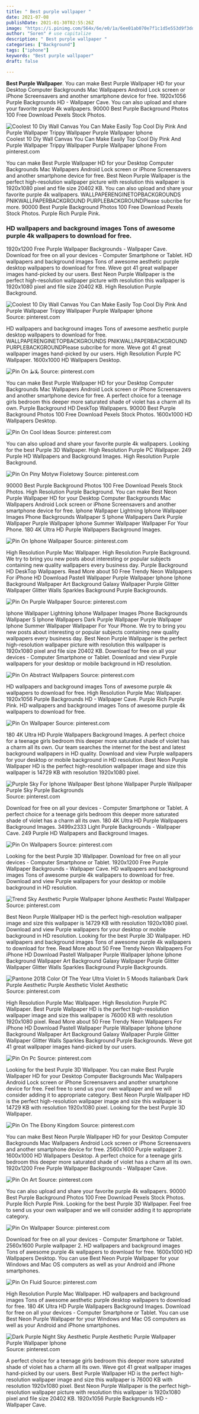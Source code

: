 ```yaml
---
title: " Best purple wallpaper "
date: 2021-07-08
publishDate: 2021-01-30T02:55:26Z
image: "https://i.pinimg.com/564x/6e/e0/1a/6ee01ab070e7f1c1d5e553d9f3ddbfc2.jpg"
author: "Soren" # use capitalize
description: " Best purple wallpaper "
categories: ["Background"]
tags: ["iphone"]
keywords: "Best purple wallpaper"
draft: false

---
```



**Best Purple Wallpaper**. You can make Best Purple Wallpaper HD for your Desktop Computer Backgrounds Mac Wallpapers Android Lock screen or iPhone Screensavers and another smartphone device for free. 1920x1056 Purple Backgrounds HD - Wallpaper Cave. You can also upload and share your favorite purple 4k wallpapers. 90000 Best Purple Background Photos 100 Free Download Pexels Stock Photos.

![Coolest 10 Diy Wall Canvas You Can Make Easily Top Cool Diy Pink And Purple Wallpaper Trippy Wallpaper Purple Wallpaper Iphone](https://i.pinimg.com/originals/9a/07/98/9a07983c652a3834cd5548bec42a45ab.png "Coolest 10 Diy Wall Canvas You Can Make Easily Top Cool Diy Pink And Purple Wallpaper Trippy Wallpaper Purple Wallpaper Iphone")
Coolest 10 Diy Wall Canvas You Can Make Easily Top Cool Diy Pink And Purple Wallpaper Trippy Wallpaper Purple Wallpaper Iphone From pinterest.com


You can make Best Purple Wallpaper HD for your Desktop Computer Backgrounds Mac Wallpapers Android Lock screen or iPhone Screensavers and another smartphone device for free. Best Neon Purple Wallpaper is the perfect high-resolution wallpaper picture with resolution this wallpaper is 1920x1080 pixel and file size 20402 KB. You can also upload and share your favorite purple 4k wallpapers. WALLPAPERENGINETOPBACKGROUNDS PNIKWALLPAPERBACKGROUND PURPLEBACKGROUNDPlease subcribe for more. 90000 Best Purple Background Photos 100 Free Download Pexels Stock Photos. Purple Rich Purple Pink.

### HD wallpapers and background images Tons of awesome purple 4k wallpapers to download for free.

1920x1200 Free Purple Wallpaper Backgrounds - Wallpaper Cave. Download for free on all your devices - Computer Smartphone or Tablet. HD wallpapers and background images Tons of awesome aesthetic purple desktop wallpapers to download for free. Weve got 41 great wallpaper images hand-picked by our users. Best Neon Purple Wallpaper is the perfect high-resolution wallpaper picture with resolution this wallpaper is 1920x1080 pixel and file size 20402 KB. High Resolution Purple Background.


![Coolest 10 Diy Wall Canvas You Can Make Easily Top Cool Diy Pink And Purple Wallpaper Trippy Wallpaper Purple Wallpaper Iphone](https://i.pinimg.com/originals/9a/07/98/9a07983c652a3834cd5548bec42a45ab.png "Coolest 10 Diy Wall Canvas You Can Make Easily Top Cool Diy Pink And Purple Wallpaper Trippy Wallpaper Purple Wallpaper Iphone")
Source: pinterest.com

HD wallpapers and background images Tons of awesome aesthetic purple desktop wallpapers to download for free. WALLPAPERENGINETOPBACKGROUNDS PNIKWALLPAPERBACKGROUND PURPLEBACKGROUNDPlease subcribe for more. Weve got 41 great wallpaper images hand-picked by our users. High Resolution Purple PC Wallpaper. 1600x1000 HD Wallpapers Desktop.

![Pin On بلاط](https://i.pinimg.com/originals/c1/87/6a/c1876ab4f5f3976c860ad8cfec632452.jpg "Pin On بلاط")
Source: pinterest.com

You can make Best Purple Wallpaper HD for your Desktop Computer Backgrounds Mac Wallpapers Android Lock screen or iPhone Screensavers and another smartphone device for free. A perfect choice for a teenage girls bedroom this deeper more saturated shade of violet has a charm all its own. Purple Background HD DeskTop Wallpapers. 90000 Best Purple Background Photos 100 Free Download Pexels Stock Photos. 1600x1000 HD Wallpapers Desktop.

![Pin On Cool Ideas](https://i.pinimg.com/originals/f7/4a/43/f74a4393e6af1f144e518c38170a0892.jpg "Pin On Cool Ideas")
Source: pinterest.com

You can also upload and share your favorite purple 4k wallpapers. Looking for the best Purple 3D Wallpaper. High Resolution Purple PC Wallpaper. 249 Purple HD Wallpapers and Background Images. High Resolution Purple Background.

![Pin On Piny Motyw Fioletowy](https://i.pinimg.com/originals/03/c4/cd/03c4cd6f3514fe9c39219b5905b09993.jpg "Pin On Piny Motyw Fioletowy")
Source: pinterest.com

90000 Best Purple Background Photos 100 Free Download Pexels Stock Photos. High Resolution Purple Background. You can make Best Neon Purple Wallpaper HD for your Desktop Computer Backgrounds Mac Wallpapers Android Lock screen or iPhone Screensavers and another smartphone device for free. Iphone Wallpaper Lightning Iphone Wallpaper Images Phone Backgrounds Wallpaper S Iphone Wallpapers Dark Purple Wallpaper Purple Wallpaper Iphone Summer Wallpaper Wallpaper For Your Phone. 180 4K Ultra HD Purple Wallpapers Background Images.

![Pin On Iphone Wallpaper](https://i.pinimg.com/originals/95/7e/7d/957e7d435ca17dd3ab5ec6051cf77193.jpg "Pin On Iphone Wallpaper")
Source: pinterest.com

High Resolution Purple Mac Wallpaper. High Resolution Purple Background. We try to bring you new posts about interesting or popular subjects containing new quality wallpapers every business day. Purple Background HD DeskTop Wallpapers. Read More about 50 Free Trendy Neon Wallpapers For iPhone HD Download Pastell Wallpaper Purple Wallpaper Iphone Iphone Background Wallpaper Art Background Galaxy Wallpaper Purple Glitter Wallpaper Glitter Walls Sparkles Background Purple Backgrounds.

![Pin On Purple Wallpaper](https://i.pinimg.com/originals/22/58/24/2258249e9b4084cda4fdc9c798818d19.jpg "Pin On Purple Wallpaper")
Source: pinterest.com

Iphone Wallpaper Lightning Iphone Wallpaper Images Phone Backgrounds Wallpaper S Iphone Wallpapers Dark Purple Wallpaper Purple Wallpaper Iphone Summer Wallpaper Wallpaper For Your Phone. We try to bring you new posts about interesting or popular subjects containing new quality wallpapers every business day. Best Neon Purple Wallpaper is the perfect high-resolution wallpaper picture with resolution this wallpaper is 1920x1080 pixel and file size 20402 KB. Download for free on all your devices - Computer Smartphone or Tablet. Download and view Purple wallpapers for your desktop or mobile background in HD resolution.

![Pin On Abstract Wallpapers](https://i.pinimg.com/originals/62/3f/b5/623fb5266bda6a940686fa1088385ccc.jpg "Pin On Abstract Wallpapers")
Source: pinterest.com

HD wallpapers and background images Tons of awesome purple 4k wallpapers to download for free. High Resolution Purple Mac Wallpaper. 1920x1056 Purple Backgrounds HD - Wallpaper Cave. Purple Rich Purple Pink. HD wallpapers and background images Tons of awesome purple 4k wallpapers to download for free.

![Pin On Wallpaper](https://i.pinimg.com/originals/a6/4f/1e/a64f1e8856112a416ecd96dd40cff820.jpg "Pin On Wallpaper")
Source: pinterest.com

180 4K Ultra HD Purple Wallpapers Background Images. A perfect choice for a teenage girls bedroom this deeper more saturated shade of violet has a charm all its own. Our team searches the internet for the best and latest background wallpapers in HD quality. Download and view Purple wallpapers for your desktop or mobile background in HD resolution. Best Neon Purple Wallpaper HD is the perfect high-resolution wallpaper image and size this wallpaper is 14729 KB with resolution 1920x1080 pixel.

![Purple Sky For Iphone Wallpaper Best Iphone Wallpaper Purple Wallpaper Purple Sky Purple Backgrounds](https://i.pinimg.com/originals/6e/de/89/6ede8975a184fef5f0f804a9630da2e6.jpg "Purple Sky For Iphone Wallpaper Best Iphone Wallpaper Purple Wallpaper Purple Sky Purple Backgrounds")
Source: pinterest.com

Download for free on all your devices - Computer Smartphone or Tablet. A perfect choice for a teenage girls bedroom this deeper more saturated shade of violet has a charm all its own. 180 4K Ultra HD Purple Wallpapers Background Images. 3499x2333 Light Purple Backgrounds - Wallpaper Cave. 249 Purple HD Wallpapers and Background Images.

![Pin On Wallpapers](https://i.pinimg.com/originals/d0/68/67/d06867dc4ce3819e8872b4dcb2a061ea.jpg "Pin On Wallpapers")
Source: pinterest.com

Looking for the best Purple 3D Wallpaper. Download for free on all your devices - Computer Smartphone or Tablet. 1920x1200 Free Purple Wallpaper Backgrounds - Wallpaper Cave. HD wallpapers and background images Tons of awesome purple 4k wallpapers to download for free. Download and view Purple wallpapers for your desktop or mobile background in HD resolution.

![Trend Sky Aesthetic Purple Wallpaper Iphone Aesthetic Pastel Wallpaper](https://i.pinimg.com/originals/5d/c7/20/5dc7202aa8eb6f517173fcbf2141b642.jpg "Trend Sky Aesthetic Purple Wallpaper Iphone Aesthetic Pastel Wallpaper")
Source: pinterest.com

Best Neon Purple Wallpaper HD is the perfect high-resolution wallpaper image and size this wallpaper is 14729 KB with resolution 1920x1080 pixel. Download and view Purple wallpapers for your desktop or mobile background in HD resolution. Looking for the best Purple 3D Wallpaper. HD wallpapers and background images Tons of awesome purple 4k wallpapers to download for free. Read More about 50 Free Trendy Neon Wallpapers For iPhone HD Download Pastell Wallpaper Purple Wallpaper Iphone Iphone Background Wallpaper Art Background Galaxy Wallpaper Purple Glitter Wallpaper Glitter Walls Sparkles Background Purple Backgrounds.

![Pantone 2018 Color Of The Year Ultra Violet In 5 Moods Italianbark Dark Purple Aesthetic Purple Aesthetic Violet Aesthetic](https://i.pinimg.com/236x/74/99/d2/7499d2efb8d5d97f7904034ca535bb58.jpg "Pantone 2018 Color Of The Year Ultra Violet In 5 Moods Italianbark Dark Purple Aesthetic Purple Aesthetic Violet Aesthetic")
Source: pinterest.com

High Resolution Purple Mac Wallpaper. High Resolution Purple PC Wallpaper. Best Purple Wallpaper HD is the perfect high-resolution wallpaper image and size this wallpaper is 76000 KB with resolution 1920x1080 pixel. Read More about 50 Free Trendy Neon Wallpapers For iPhone HD Download Pastell Wallpaper Purple Wallpaper Iphone Iphone Background Wallpaper Art Background Galaxy Wallpaper Purple Glitter Wallpaper Glitter Walls Sparkles Background Purple Backgrounds. Weve got 41 great wallpaper images hand-picked by our users.

![Pin On Pc](https://i.pinimg.com/originals/45/64/b2/4564b250fbe63bd97b25378242aa4731.jpg "Pin On Pc")
Source: pinterest.com

Looking for the best Purple 3D Wallpaper. You can make Best Purple Wallpaper HD for your Desktop Computer Backgrounds Mac Wallpapers Android Lock screen or iPhone Screensavers and another smartphone device for free. Feel free to send us your own wallpaper and we will consider adding it to appropriate category. Best Neon Purple Wallpaper HD is the perfect high-resolution wallpaper image and size this wallpaper is 14729 KB with resolution 1920x1080 pixel. Looking for the best Purple 3D Wallpaper.

![Pin On The Ebony Kingdom](https://i.pinimg.com/474x/8e/30/af/8e30af0f1aa9a6c7229c3c78134db6e1.jpg "Pin On The Ebony Kingdom")
Source: pinterest.com

You can make Best Neon Purple Wallpaper HD for your Desktop Computer Backgrounds Mac Wallpapers Android Lock screen or iPhone Screensavers and another smartphone device for free. 2560x1600 Purple wallpaper 2. 1600x1000 HD Wallpapers Desktop. A perfect choice for a teenage girls bedroom this deeper more saturated shade of violet has a charm all its own. 1920x1200 Free Purple Wallpaper Backgrounds - Wallpaper Cave.

![Pin On Art](https://i.pinimg.com/originals/ae/8e/92/ae8e92b44241d7486697097b053b78e6.jpg "Pin On Art")
Source: pinterest.com

You can also upload and share your favorite purple 4k wallpapers. 90000 Best Purple Background Photos 100 Free Download Pexels Stock Photos. Purple Rich Purple Pink. Looking for the best Purple 3D Wallpaper. Feel free to send us your own wallpaper and we will consider adding it to appropriate category.

![Pin On Wallpaper](https://i.pinimg.com/originals/33/2f/43/332f43108f39402a20e5dd97171fda6c.jpg "Pin On Wallpaper")
Source: pinterest.com

Download for free on all your devices - Computer Smartphone or Tablet. 2560x1600 Purple wallpaper 2. HD wallpapers and background images Tons of awesome purple 4k wallpapers to download for free. 1600x1000 HD Wallpapers Desktop. You can use Best Neon Purple Wallpaper for your Windows and Mac OS computers as well as your Android and iPhone smartphones.

![Pin On Fluid](https://i.pinimg.com/originals/19/c3/f6/19c3f60d59e1d36ceeab9f71d3a3ff8f.png "Pin On Fluid")
Source: pinterest.com

High Resolution Purple Mac Wallpaper. HD wallpapers and background images Tons of awesome aesthetic purple desktop wallpapers to download for free. 180 4K Ultra HD Purple Wallpapers Background Images. Download for free on all your devices - Computer Smartphone or Tablet. You can use Best Neon Purple Wallpaper for your Windows and Mac OS computers as well as your Android and iPhone smartphones.

![Dark Purple Night Sky Aesthetic Purple Aesthetic Purple Wallpaper Purple Wallpaper Iphone](https://i.pinimg.com/564x/6e/e0/1a/6ee01ab070e7f1c1d5e553d9f3ddbfc2.jpg "Dark Purple Night Sky Aesthetic Purple Aesthetic Purple Wallpaper Purple Wallpaper Iphone")
Source: pinterest.com

A perfect choice for a teenage girls bedroom this deeper more saturated shade of violet has a charm all its own. Weve got 41 great wallpaper images hand-picked by our users. Best Purple Wallpaper HD is the perfect high-resolution wallpaper image and size this wallpaper is 76000 KB with resolution 1920x1080 pixel. Best Neon Purple Wallpaper is the perfect high-resolution wallpaper picture with resolution this wallpaper is 1920x1080 pixel and file size 20402 KB. 1920x1056 Purple Backgrounds HD - Wallpaper Cave.

